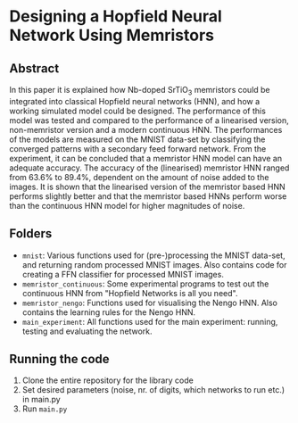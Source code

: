 Designing a Hopfield Neural Network Using Memristors
====================================================

Abstract
--------

In this paper it is explained how Nb-doped SrTiO$_3$ memristors could be
integrated into classical Hopfield neural networks (HNN), and how a
working simulated model could be designed. The performance of this model
was tested and compared to the performance of a linearised version,
non-memristor version and a modern continuous HNN. The performances of
the models are measured on the MNIST data-set by classifying the
converged patterns with a secondary feed forward network. From the
experiment, it can be concluded that a memristor HNN model can have an
adequate accuracy. The accuracy of the (linearised) memristor HNN ranged
from 63.6% to 89.4%, dependent on the amount of noise added to the
images. It is shown that the linearised version of the memristor based
HNN performs slightly better and that the memristor based HNNs perform
worse than the continuous HNN model for higher magnitudes of noise.

Folders
-------

-   `mnist`: Various functions used for (pre-)processing the MNIST
    data-set, and returning random processed MNIST images. Also contains
    code for creating a FFN classifier for processed MNIST images.
-   `memristor_continuous`: Some experimental programs to test out the
    continuous HNN from "Hopfield Networks is all you need".
-   `memristor_nengo`: Functions used for visualising the Nengo HNN.
    Also contains the learning rules for the Nengo HNN.
-   `main_experiment`: All functions used for the main experiment:
    running, testing and evaluating the network.

Running the code
----------------

1.  Clone the entire repository for the library code
2.  Set desired parameters (noise, nr. of digits, which networks to run
    etc.) in main.py
3.  Run `main.py`

